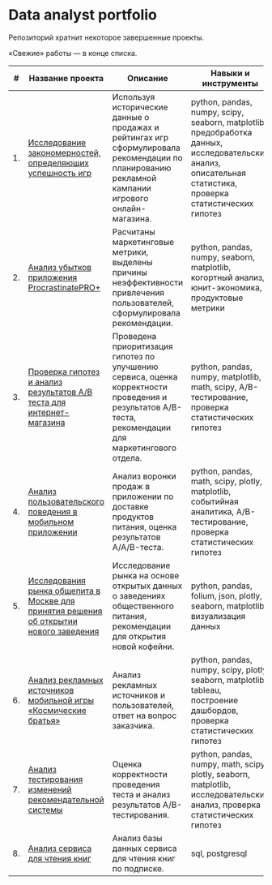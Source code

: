 # Data analyst portfolio
Репозиторий хратнит некоторое завершенные проекты.

«Свежие» работы — в конце списка.

| #    | Название проекта                | Описание                                                     | Навыки и инструменты                                                         |
| ---- | ------------------------------------------------------------ | ------------------------------------------------------------ | ------------------------------------------------------------ |
| 1.   | [Исследование закономерностей, определяющих успешность игр](https://github.com/Hisoka-Ren/Portfolio/tree/main/Strimchik%20online%20store) | Используя исторические данные о продажах и рейтингах игр сформулировала рекомендации по планированию рекламной кампании игрового онлайн-магазина. | python, pandas, numpy, scipy, seaborn, matplotlib, предобработка данных, исследовательский анализ, описательная статистика, проверка статистических гипотез       |
| 2.   | [Анализ убытков приложения ProcrastinatePRO+](https://github.com/Hisoka-Ren/Portfolio/tree/main/App%20Procrastinate%20Pro%2B) | Расчитаны маркетинговые метрики, выделены причины неэффективности привлечения пользователей, сформулировала рекомендации. | python, pandas, numpy, seaborn, matplotlib, когортный анализ, юнит-экономика, продуктовые метрики |
| 3.   | [Проверка гипотез и анализ результатов A/B теста для интернет-магазина](https://github.com/Hisoka-Ren/Portfolio/tree/main/Online%20store%20analytics) | Проведена приоритизация гипотез по улучшению сервиса, оценка корректности проведения и результатов A/B-теста, рекомендации для маркетингового отдела.            | python, pandas, numpy, matplotlib, math, scipy, A/B-тестирование, проверка статистических гипотез |
| 4.   | [Анализ пользовательского поведения в мобильном приложении](https://github.com/Hisoka-Ren/Portfolio/tree/main/Startup%20food%20sales) | Анализ воронки продаж в приложении по доставке продуктов питания, оценка результатов A/A/B-теста.            | python, pandas, math, scipy, plotly, matplotlib, событийная аналитика, A/B-тестирование, проверка статистических гипотез |
| 5.   | [Исследования рынка общепита в Москве для принятия решения об открытии нового заведения](https://github.com/Hisoka-Ren/Portfolio/tree/main/Catering%20in%20Moscow) | Исследование рынка на основе открытых данных о заведениях общественного питания, рекомендации для открытия новой кофейни.            | python, pandas, folium, json, plotly, seaborn, matplotlib, визуализация данных |
| 6.   | [Анализ рекламных источников мобильной игры «Космические братья»](https://github.com/Hisoka-Ren/Portfolio/blob/main/Project_Analysis%20of%20advertising%20sources%20for%20the%20game%20“Space%20Brothers”/Analysis%20of%20advertising%20sources%20for%20the%20game%20“Space%20Brothers”.ipynb) | Анализ рекламных источников и пользователей, ответ на вопрос заказчика.            | python, pandas, numpy, scipy, plotly, seaborn, matplotlib, tableau, построение дашбордов, проверка статистических гипотез |
| 7.   | [Анализ тестирования изменений рекомендательной системы](https://github.com/Hisoka-Ren/Portfolio/blob/main/Project_AB%20testing%20project/AB%20testing%20project.ipynb) | Оценка корректности проведения теста и анализ результатов A/B-тестирования.            | python, pandas, numpy, math, scipy, plotly, seaborn, matplotlib, исследовательский анализ, проверка статистических гипотез |
| 8.   | [Анализ сервиса для чтения книг](https://github.com/Hisoka-Ren/Portfolio/blob/main/Project_Analysis%20of%20the%20book%20reading%20service.%20Project%20SQL/Analysis%20of%20the%20book%20reading%20service.%20Project%20SQL.ipynb) | Анализ базы данных сервиса для чтения книг по подписке.            | sql, postgresql |
